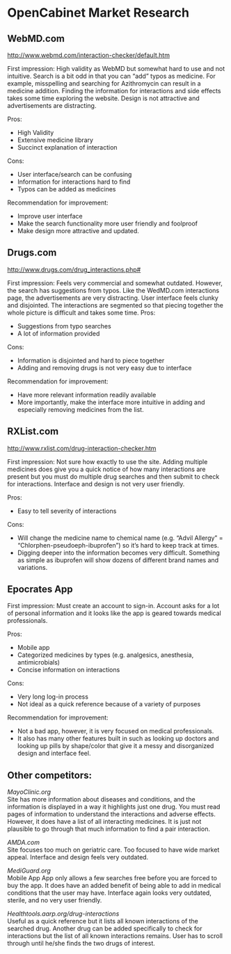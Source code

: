 # **OpenCabinet Market Research**

## **WebMD.com**

http://www.webmd.com/interaction-checker/default.htm

First impression:
High validity as WebMD but somewhat hard to use and not intuitive. Search is a bit odd in that you can “add” typos as medicine. For example, misspelling and searching for Azithromycin can result in a medicine addition. Finding the information for interactions and side effects takes some time exploring the website. Design is not attractive and advertisements are distracting.

Pros:
* High Validity  
* Extensive medicine library  
* Succinct explanation of interaction  

Cons:
* User interface/search can be confusing  
* Information for interactions hard to find  
* Typos can be added as medicines  

Recommendation for improvement:
* Improve user interface
* Make the search functionality more user friendly and foolproof
* Make design more attractive and updated.


## **Drugs.com**

http://www.drugs.com/drug_interactions.php# 

First impression:
Feels very commercial and somewhat outdated. However, the search has suggestions from typos. Like the WedMD.com interactions page, the advertisements are very distracting. User interface feels clunky and disjointed. The interactions are segmented so that piecing together the whole picture is difficult and takes some time.
Pros:
* Suggestions from typo searches
* A lot of information provided

Cons:
* Information is disjointed and hard to piece together
* Adding and removing drugs is not very easy due to interface

Recommendation for improvement:
* Have more relevant information readily available
* More importantly, make the interface more intuitive in adding and especially removing medicines from the list.


## **RXList.com**

http://www.rxlist.com/drug-interaction-checker.htm

First impression:
Not sure how exactly to use the site. Adding multiple medicines does give you a quick notice of how many interactions are present but you must do multiple drug searches and then submit to check for interactions. Interface and design is not very user friendly.

Pros:
* Easy to tell severity of interactions

Cons:
* Will change the medicine name to chemical name (e.g. “Advil Allergy” = “Chlorphen-pseudoeph-ibuprofen”) so it’s hard to keep track at times.
* Digging deeper into the information becomes very difficult. Something as simple as ibuprofen will show dozens of different brand names and variations. 

## **Epocrates App**

First impression:
Must create an account to sign-in. Account asks for a lot of personal information and it looks like the app is geared towards medical professionals.

Pros:
* Mobile app
* Categorized medicines by types (e.g. analgesics, anesthesia, antimicrobials)
* Concise information on interactions

Cons:
* Very long log-in process
* Not ideal as a quick reference because of a variety of purposes

Recommendation for improvement:
* Not a bad app, however, it is very focused on medical professionals. 
* It also has many other features built in such as looking up doctors and looking up pills by shape/color that give it a messy and disorganized design and interface feel.

## **Other competitors:**
_MayoClinic.org_  
Site has more information about diseases and conditions, and the information is displayed in a way it highlights just one drug. You must read pages of information to understand the interactions and adverse effects. However, it does have a list of all interacting medicines. It is just not plausible to go through that much information to find a pair interaction.

_AMDA.com_  
Site focuses too much on geriatric care. Too focused to have wide market appeal. Interface and design feels very outdated.

_MediGuard.org_  
Mobile App  App only allows a few searches free before you are forced to buy the app. It does have an added benefit of being able to add in medical conditions that the user may have. Interface again looks very outdated, sterile, and no very user friendly.

_Healthtools.aarp.org/drug-interactions_  
Useful as a quick reference but it lists all known interactions of the searched drug. Another drug can be added specifically to check for interactions but the list of all known interactions remains. User has to scroll through until he/she finds the two drugs of interest. 





